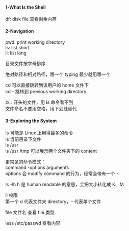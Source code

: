
#### 1-What Is the Shell  

df: disk file 查看剩余内存  

#### 2-Navigation  

pwd: print working directory  
ls: list short  
ll: list long  

目录文件按字母排序  

绝对路径和相对路径，哪一个 typing 最少就用哪一个  

cd 可以直接跳转到该用户的 home 文件下  
cd - 跳转到 previous working directory  

以 . 开头的文件，用 ls 命令看不到  
文件命名不要用空格，用下划线替代  


#### 3-Exploring the System  

ls 可能是 Linux 上用得最多的命令  
ls 当前目录下文件  
ls /usr  
ls /usr /tmp 可以展示两个文件夹下的 content  

更常见的命令模式：  
command -options arguments  
options 会 modify command 的行为，经常会带有一个 -  

ls -lh h 是 human readable 的意思，会把大小转化成 K、M  

ll 权限  
第一个 d 代表文件夹 directory，- 代表单个文件  

file 文件名 查看 file 类型  

less /etc/passwd 查看内容  








